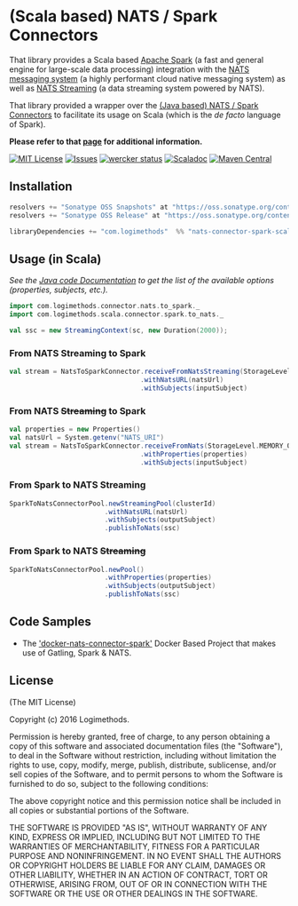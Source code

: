 # (Scala based) NATS / Spark Connectors
That library provides a Scala based [Apache Spark](http://spark.apache.org/) (a fast and general engine for large-scale data processing) integration with the [NATS messaging system](https://nats.io) (a highly performant cloud native messaging system) as well as [NATS Streaming](http://www.nats.io/documentation/streaming/nats-streaming-intro/) (a data streaming system powered by NATS).

That library provided a wrapper over the [(Java based) NATS / Spark Connectors](https://github.com/Logimethods/nats-connector-spark) to facilitate its usage on Scala (which is the *de facto* language of Spark).

**Please refer to that [page](https://github.com/Logimethods/nats-connector-spark) for additional information.**

[![MIT License](https://img.shields.io/npm/l/express.svg)](http://opensource.org/licenses/MIT)
[![Issues](https://img.shields.io/github/issues/Logimethods/nats-connector-spark-scala.svg)](https://github.com/Logimethods/nats-connector-spark-scala/issues)
[![wercker status](https://app.wercker.com/status/4dc494e7708dc596dfc37b65500cf70c/s/master "wercker status")](https://app.wercker.com/project/byKey/4dc494e7708dc596dfc37b65500cf70c)
[![Scaladoc](http://javadoc-badge.appspot.com/com.logimethods/nats-connector-spark-scala_2.10.svg?label=scaladoc)](http://logimethods.github.io/nats-connector-spark-scala/)
[![Maven Central](https://maven-badges.herokuapp.com/maven-central/com.logimethods/nats-connector-spark-scala_2.10/badge.svg)](https://maven-badges.herokuapp.com/maven-central/com.logimethods/nats-connector-spark-scala_2.10)

## Installation
```Scala
resolvers += "Sonatype OSS Snapshots" at "https://oss.sonatype.org/content/repositories/snapshots"
resolvers += "Sonatype OSS Release" at "https://oss.sonatype.org/content/groups/public/"

libraryDependencies += "com.logimethods"  %% "nats-connector-spark-scala" % "0.2.0" changing()
```

## Usage (in Scala)
_See the [Java code Documentation](https://github.com/Logimethods/nats-connector-spark/blob/master/README.md#usage-in-java) to get the list of the available options (properties, subjects, etc.)._
```Scala
import com.logimethods.connector.nats.to_spark._
import com.logimethods.scala.connector.spark.to_nats._

val ssc = new StreamingContext(sc, new Duration(2000));
```

### From NATS Streaming to Spark
```Scala
val stream = NatsToSparkConnector.receiveFromNatsStreaming(StorageLevel.MEMORY_ONLY, clusterId)
                                 .withNatsURL(natsUrl)
                                 .withSubjects(inputSubject)
```
### From NATS ~~Streaming~~ to Spark
```Scala
val properties = new Properties()
val natsUrl = System.getenv("NATS_URI")
val stream = NatsToSparkConnector.receiveFromNats(StorageLevel.MEMORY_ONLY)
                                 .withProperties(properties)
                                 .withSubjects(inputSubject)
```

### From Spark to NATS Streaming
```Scala
SparkToNatsConnectorPool.newStreamingPool(clusterId)
                        .withNatsURL(natsUrl)
                        .withSubjects(outputSubject)
                        .publishToNats(ssc)
```

### From Spark to NATS ~~Streaming~~
```Scala
SparkToNatsConnectorPool.newPool()
                        .withProperties(properties)
                        .withSubjects(outputSubject)
                        .publishToNats(ssc)
```

## Code Samples
* The ['docker-nats-connector-spark'](https://github.com/Logimethods/docker-nats-connector-spark) Docker Based Project that makes use of Gatling, Spark & NATS.

## License

(The MIT License)

Copyright (c) 2016 Logimethods.

Permission is hereby granted, free of charge, to any person obtaining a copy
of this software and associated documentation files (the "Software"), to
deal in the Software without restriction, including without limitation the
rights to use, copy, modify, merge, publish, distribute, sublicense, and/or
sell copies of the Software, and to permit persons to whom the Software is
furnished to do so, subject to the following conditions:

The above copyright notice and this permission notice shall be included in
all copies or substantial portions of the Software.

THE SOFTWARE IS PROVIDED "AS IS", WITHOUT WARRANTY OF ANY KIND, EXPRESS OR
IMPLIED, INCLUDING BUT NOT LIMITED TO THE WARRANTIES OF MERCHANTABILITY,
FITNESS FOR A PARTICULAR PURPOSE AND NONINFRINGEMENT. IN NO EVENT SHALL THE
AUTHORS OR COPYRIGHT HOLDERS BE LIABLE FOR ANY CLAIM, DAMAGES OR OTHER
LIABILITY, WHETHER IN AN ACTION OF CONTRACT, TORT OR OTHERWISE, ARISING
FROM, OUT OF OR IN CONNECTION WITH THE SOFTWARE OR THE USE OR OTHER DEALINGS
IN THE SOFTWARE.
